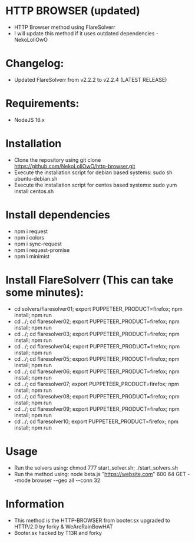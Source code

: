# HTTP BROWSER (updated)

- HTTP Browser method using FlareSolverr
- I will update this method if it uses outdated dependencies -NekoLoliOwO

# Changelog:

- Updated FlareSolverr from v2.2.2 to v2.2.4 (LATEST RELEASE)

# Requirements:

- NodeJS 16.x

# Installation

- Clone the repository using git clone https://github.com/NekoLoliOwO/http-browser.git
- Execute the installation script for debian based systems: sudo sh ubuntu-debian.sh
- Execute the installation script for centos based systems: sudo yum install centos.sh

# Install dependencies

- npm i request
- npm i colors
- npm i sync-request
- npm i request-promise
- npm i minimist

# Install FlareSolverr (This can take some minutes):

- cd solvers/flaresolver01; export PUPPETEER_PRODUCT=firefox; npm install; npm run
- cd ../; cd flaresolver02; export PUPPETEER_PRODUCT=firefox; npm install; npm run
- cd ../; cd flaresolver03; export PUPPETEER_PRODUCT=firefox; npm install; npm run
- cd ../; cd flaresolver04; export PUPPETEER_PRODUCT=firefox; npm install; npm run
- cd ../; cd flaresolver05; export PUPPETEER_PRODUCT=firefox; npm install; npm run
- cd ../; cd flaresolver06; export PUPPETEER_PRODUCT=firefox; npm install; npm run
- cd ../; cd flaresolver07; export PUPPETEER_PRODUCT=firefox; npm install; npm run
- cd ../; cd flaresolver08; export PUPPETEER_PRODUCT=firefox; npm install; npm run
- cd ../; cd flaresolver09; export PUPPETEER_PRODUCT=firefox; npm install; npm run
- cd ../; cd flaresolver10; export PUPPETEER_PRODUCT=firefox; npm install; npm run

# Usage

- Run the solvers using: chmod 777 start_solver.sh; ./start_solvers.sh
- Run the method using: node beta.js "https://website.com" 600 64 GET --mode browser --geo all --conn 32

# Information

- This method is the HTTP-BROWSER from booter.sx upgraded to HTTP/2.0 by forky & WeAreRainBowHAT
- Booter.sx hacked by T13R and forky
